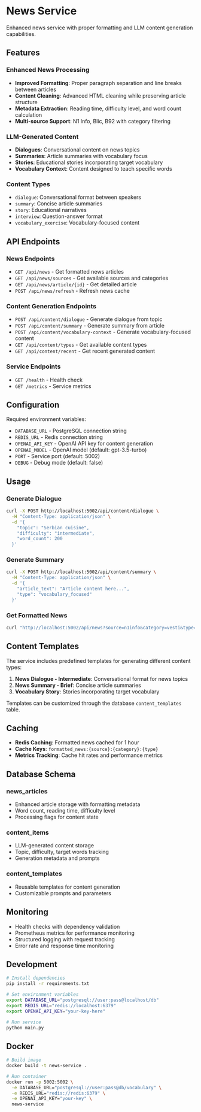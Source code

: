 # News Service

Enhanced news service with proper formatting and LLM content generation capabilities.

## Features

### Enhanced News Processing

- **Improved Formatting**: Proper paragraph separation and line breaks between articles
- **Content Cleaning**: Advanced HTML cleaning while preserving article structure
- **Metadata Extraction**: Reading time, difficulty level, and word count calculation
- **Multi-source Support**: N1 Info, Blic, B92 with category filtering

### LLM-Generated Content

- **Dialogues**: Conversational content on news topics
- **Summaries**: Article summaries with vocabulary focus
- **Stories**: Educational stories incorporating target vocabulary
- **Vocabulary Context**: Content designed to teach specific words

### Content Types

- `dialogue`: Conversational format between speakers
- `summary`: Concise article summaries  
- `story`: Educational narratives
- `interview`: Question-answer format
- `vocabulary_exercise`: Vocabulary-focused content

## API Endpoints

### News Endpoints

- `GET /api/news` - Get formatted news articles
- `GET /api/news/sources` - Get available sources and categories
- `GET /api/news/article/{id}` - Get detailed article
- `POST /api/news/refresh` - Refresh news cache

### Content Generation Endpoints

- `POST /api/content/dialogue` - Generate dialogue from topic
- `POST /api/content/summary` - Generate summary from article
- `POST /api/content/vocabulary-context` - Generate vocabulary-focused content
- `GET /api/content/types` - Get available content types
- `GET /api/content/recent` - Get recent generated content

### Service Endpoints

- `GET /health` - Health check
- `GET /metrics` - Service metrics

## Configuration

Required environment variables:

- `DATABASE_URL` - PostgreSQL connection string
- `REDIS_URL` - Redis connection string  
- `OPENAI_API_KEY` - OpenAI API key for content generation
- `OPENAI_MODEL` - OpenAI model (default: gpt-3.5-turbo)
- `PORT` - Service port (default: 5002)
- `DEBUG` - Debug mode (default: false)

## Usage

### Generate Dialogue

```bash
curl -X POST http://localhost:5002/api/content/dialogue \
  -H "Content-Type: application/json" \
  -d '{
    "topic": "Serbian cuisine",
    "difficulty": "intermediate",
    "word_count": 200
  }'
```

### Generate Summary

```bash
curl -X POST http://localhost:5002/api/content/summary \
  -H "Content-Type: application/json" \
  -d '{
    "article_text": "Article content here...",
    "type": "vocabulary_focused"
  }'
```

### Get Formatted News

```bash
curl "http://localhost:5002/api/news?source=n1info&category=vesti&type=article&limit=10"
```

## Content Templates

The service includes predefined templates for generating different content types:

1. **News Dialogue - Intermediate**: Conversational format for news topics
2. **News Summary - Brief**: Concise article summaries
3. **Vocabulary Story**: Stories incorporating target vocabulary

Templates can be customized through the database `content_templates` table.

## Caching

- **Redis Caching**: Formatted news cached for 1 hour
- **Cache Keys**: `formatted_news:{source}:{category}:{type}`
- **Metrics Tracking**: Cache hit rates and performance metrics

## Database Schema

### news_articles

- Enhanced article storage with formatting metadata
- Word count, reading time, difficulty level
- Processing flags for content state

### content_items  

- LLM-generated content storage
- Topic, difficulty, target words tracking
- Generation metadata and prompts

### content_templates

- Reusable templates for content generation
- Customizable prompts and parameters

## Monitoring

- Health checks with dependency validation
- Prometheus metrics for performance monitoring
- Structured logging with request tracking
- Error rate and response time monitoring

## Development

```bash
# Install dependencies
pip install -r requirements.txt

# Set environment variables
export DATABASE_URL="postgresql://user:pass@localhost/db"
export REDIS_URL="redis://localhost:6379"
export OPENAI_API_KEY="your-key-here"

# Run service
python main.py
```

## Docker

```bash
# Build image
docker build -t news-service .

# Run container
docker run -p 5002:5002 \
  -e DATABASE_URL="postgresql://user:pass@db/vocabulary" \
  -e REDIS_URL="redis://redis:6379" \
  -e OPENAI_API_KEY="your-key" \
  news-service
